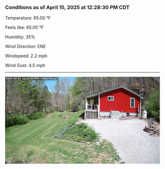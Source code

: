 ### Conditions as of April 15, 2025 at 12:28:30 PM CDT 

Temperature: 65.00 &deg;F

Feels like: 65.00 &deg;F

Humidity: 35%

Wind Direction: ENE

Windspeed: 2.2 mph

Wind Gust: 4.5 mph

---

<img src="./images/latest.jpeg"/>

